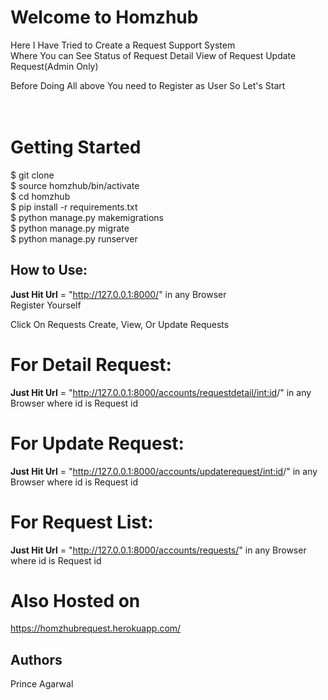 # Welcome to Homzhub

Here I Have Tried to Create a Request Support System <br />
Where You can
See Status of  Request
Detail View of Request
Update Request(Admin Only)

Before Doing All above You need to Register as User
So Let's Start <br />
<br />
<br /> 
# Getting Started <br />

$ git clone <br />
$ source homzhub/bin/activate <br />
$ cd homzhub <br />
$ pip install -r requirements.txt<br />
$ python manage.py makemigrations <br />
$ python manage.py migrate <br />
$ python manage.py runserver <br />


## How to Use: <br />

**Just Hit Url** = "http://127.0.0.1:8000/" in any Browser <br />
Register Yourself

Click On Requests 
Create, View, Or Update Requests

# For Detail Request:
**Just Hit Url** = "http://127.0.0.1:8000/accounts/requestdetail/<int:id>/" in any Browser where id is Request id <br />

# For Update Request:
**Just Hit Url** = "http://127.0.0.1:8000/accounts/updaterequest/<int:id>/" in any Browser where id is Request id <br />

# For Request List:
**Just Hit Url** = "http://127.0.0.1:8000/accounts/requests/" in any Browser where id is Request id <br />


# Also Hosted on 
https://homzhubrequest.herokuapp.com/ 

## Authors <br />
Prince Agarwal 
